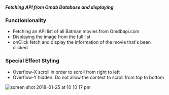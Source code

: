 ##### Fetching API from Omdb Database and displaying

### Functionionality

* Fetching an API list of all Batman movies from Omdbapi.com
* Displaying the image from the full list
* onClick fetch and display the information of the movie that's been clicked


### Special Effect Styling

* Overflow-X scroll in order to scroll from right to left
* Overflow-Y hidden. Do not allow the context to scroll from top to bottom



![screen shot 2018-01-25 at 10 10 17 pm](https://user-images.githubusercontent.com/31966603/35425003-35b6de36-021d-11e8-8daa-1f32c5e81257.png)
